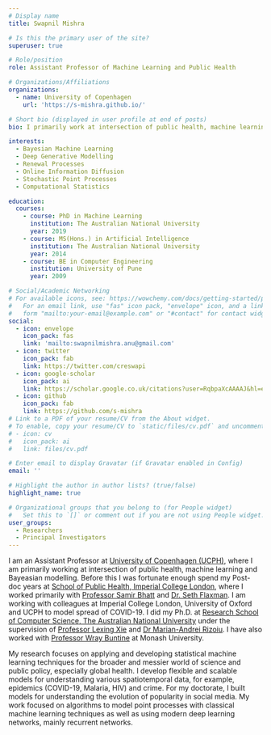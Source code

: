 ```yaml
---
# Display name
title: Swapnil Mishra

# Is this the primary user of the site?
superuser: true

# Role/position
role: Assistant Professor of Machine Learning and Public Health

# Organizations/Affiliations
organizations:
  - name: University of Copenhagen
    url: 'https://s-mishra.github.io/'

# Short bio (displayed in user profile at end of posts)
bio: I primarily work at intersection of public health, machine learning and Bayeasian modelling.

interests:
  - Bayesian Machine Learning
  - Deep Generative Modelling
  - Renewal Processes
  - Online Information Diffusion
  - Stochastic Point Processes
  - Computational Statistics

education:
  courses:
    - course: PhD in Machine Learning
      institution: The Australian National University
      year: 2019
    - course: MS(Hons.) in Artificial Intelligence
      institution: The Australian National University
      year: 2014
    - course: BE in Computer Engineering
      institution: University of Pune
      year: 2009

# Social/Academic Networking
# For available icons, see: https://wowchemy.com/docs/getting-started/page-builder/#icons
#   For an email link, use "fas" icon pack, "envelope" icon, and a link in the
#   form "mailto:your-email@example.com" or "#contact" for contact widget.
social:
  - icon: envelope
    icon_pack: fas
    link: 'mailto:swapnilmishra.anu@gmail.com'
  - icon: twitter
    icon_pack: fab
    link: https://twitter.com/creswapi
  - icon: google-scholar
    icon_pack: ai
    link: https://scholar.google.co.uk/citations?user=RqbpaXcAAAAJ&hl=en
  - icon: github
    icon_pack: fab
    link: https://github.com/s-mishra
# Link to a PDF of your resume/CV from the About widget.
# To enable, copy your resume/CV to `static/files/cv.pdf` and uncomment the lines below.
# - icon: cv
#   icon_pack: ai
#   link: files/cv.pdf

# Enter email to display Gravatar (if Gravatar enabled in Config)
email: ''

# Highlight the author in author lists? (true/false)
highlight_name: true

# Organizational groups that you belong to (for People widget)
#   Set this to `[]` or comment out if you are not using People widget.
user_groups:
  - Researchers
  - Principal Investigators
---
```


I am an Assistant Professor at [University of Copenhagen (UCPH)](https://publichealth.ku.dk/), where I am primarily working at intersection of public health, machine learning and Bayeasian modelling. Before this I was fortunate enough spend my Post-doc years at [School of Public Health, Imperial College London](https://www.imperial.ac.uk/school-public-health), where  I worked primarily with [Professor Samir Bhatt](https://scholar.google.com.au/citations?user=tL0x_vUAAAAJ&hl=en) and [Dr. Seth Flaxman](http://sethrf.com/). I am working with colleagues at Imperial College London, University of Oxford and UCPH to model spread of COVID-19. I did my Ph.D. at [Research School of Computer Science, The Australian National University](https://cs.anu.edu.au/) under the supervision of [Professor Lexing Xie](http://users.cecs.anu.edu.au/~xlx/) and [Dr Marian-Andrei Rizoiu](http://rizoiu.eu/). I have also worked with [Professor Wray Buntine](https://topicmodels.org/about/) at Monash University.

My research focuses on applying and developing statistical machine learning techniques for the broader and messier world of science and public policy, especially global health. I develop flexible and scalable models for understanding various spatiotemporal data, for example, epidemics (COVID-19, Malaria, HIV) and crime. For my doctorate, I  built models for understanding the evolution of popularity in social media. My work focused on algorithms to model point processes with classical machine learning techniques as well as using modern deep learning networks, mainly recurrent networks.
